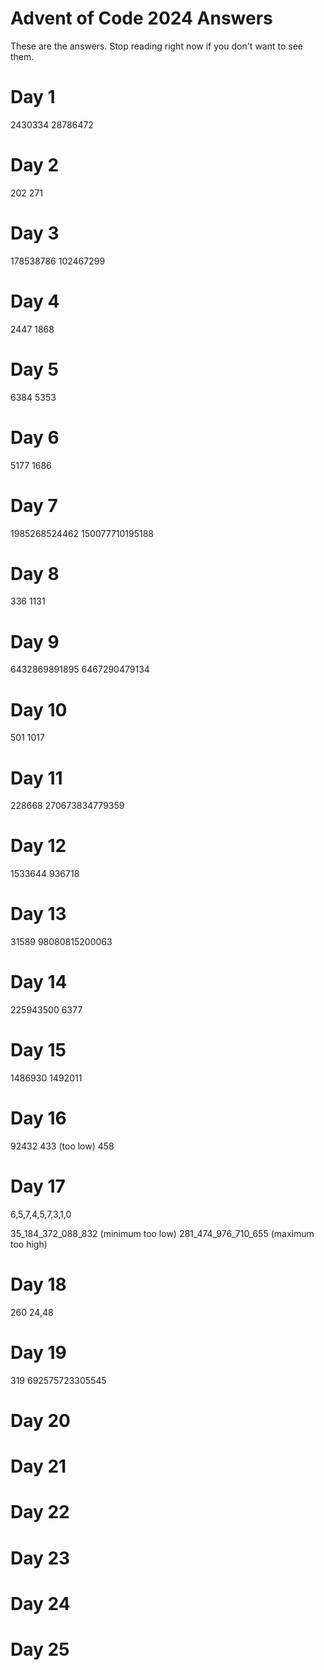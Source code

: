 # Advent of Code 2024 Answers

These are the answers. Stop reading right now if you don't want to see them.

# Day 1
2430334
28786472

# Day 2
202
271

# Day 3
178538786
102467299

# Day 4
2447
1868

# Day 5
6384
5353

# Day 6
5177
1686

# Day 7
1985268524462
150077710195188

# Day 8
336
1131

# Day 9
6432869891895
6467290479134

# Day 10
501
1017

# Day 11
228668
270673834779359

# Day 12
1533644
936718

# Day 13
31589
98080815200063

# Day 14
225943500
6377

# Day 15
1486930
1492011

# Day 16
92432
433 (too low)
458

# Day 17
6,5,7,4,5,7,3,1,0

 35_184_372_088_832 (minimum too low)
281_474_976_710_655 (maximum too high)

# Day 18
260
24,48

# Day 19
319
692575723305545

# Day 20


# Day 21


# Day 22


# Day 23


# Day 24


# Day 25